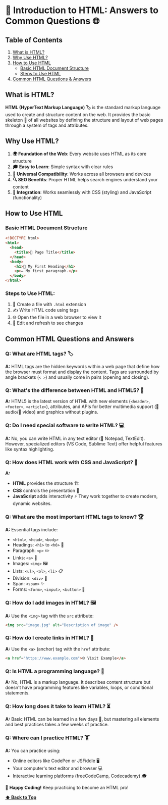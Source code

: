 # **📝 Introduction to HTML: Answers to Common Questions 🌐**

## Table of Contents

1. [What is HTML?](#what-is-html?)
2. [Why Use HTML?](#why-use-html?)
3. [How to Use HTML](#how-to-use-html)
   - [Basic HTML Document Structure](#basic-html-document-structure)
   - [Steps to Use HTML](#steps-to-use-html:)
4. [Common HTML Questions & Answers](#common-html-questions-and-answers)

## What is HTML?

**HTML (HyperText Markup Language) 🏷️** is the standard markup language used to
create and structure content on the web. It provides the basic skeleton 🦴 of
all websites by defining the structure and layout of web pages through a system
of tags and attributes.

## Why Use HTML?

1. **🌍 Foundation of the Web**: Every website uses HTML as its core structure
2. **🎓 Easy to Learn**: Simple syntax with clear rules
3. **🔄 Universal Compatibility**: Works across all browsers and devices
4. **🔍 SEO Benefits**: Proper HTML helps search engines understand your content
5. **🧩 Integration**: Works seamlessly with CSS (styling) and JavaScript
   (functionality)

## How to Use HTML

### Basic HTML Document Structure

```html
<!DOCTYPE html>
<html>
  <head>
    <title>📄 Page Title</title>
  </head>
  <body>
    <h1>📌 My First Heading</h1>
    <p>✏️ My first paragraph.</p>
  </body>
</html>
```

### Steps to Use HTML:

1. 📁 Create a file with `.html` extension
2. ✍️ Write HTML code using tags
3. 🌐 Open the file in a web browser to view it
4. 🔄 Edit and refresh to see changes

## Common HTML Questions and Answers

### Q: What are HTML tags? 🏷️

**A:** HTML tags are the hidden keywords within a web page that define how the
browser must format and display the content. Tags are surrounded by angle
brackets (`< >`) and usually come in pairs (opening and closing).

### Q: What's the difference between HTML and HTML5? 🔄

**A:** HTML5 is the latest version of HTML with new elements (`<header>`,
`<footer>`, `<article>`), attributes, and APIs for better multimedia support (🎵
audio/🎥 video) and graphics without plugins.

### Q: Do I need special software to write HTML? 💻

**A:** No, you can write HTML in any text editor (📝 Notepad, TextEdit).
However, specialized editors (VS Code, Sublime Text) offer helpful features like
syntax highlighting.

### Q: How does HTML work with CSS and JavaScript? 🧩

**A:**

- **HTML** provides the structure 🏗️
- **CSS** controls the presentation 🎨
- **JavaScript** adds interactivity ⚡ They work together to create modern,
  dynamic websites.

### Q: What are the most important HTML tags to know? 🏆

**A:** Essential tags include:

- `<html>`, `<head>`, `<body>`
- Headings: `<h1>` to `<h6>` 📑
- Paragraph: `<p>` ✏️
- Links: `<a>` 🔗
- Images: `<img>` 🖼️
- Lists: `<ul>`, `<ol>`, `<li>` 📋
- Division: `<div>` 🧱
- Span: `<span>` ✨
- Forms: `<form>`, `<input>`, `<button>` 📝

### Q: How do I add images in HTML? 🖼️

**A:** Use the `<img>` tag with the `src` attribute:

```html
<img src="image.jpg" alt="Description of image" />
```

### Q: How do I create links in HTML? 🔗

**A:** Use the `<a>` (anchor) tag with the `href` attribute:

```html
<a href="https://www.example.com">🌐 Visit Example</a>
```

### Q: Is HTML a programming language? 🤖

**A:** No, HTML is a markup language. It describes content structure but doesn't
have programming features like variables, loops, or conditional statements.

### Q: How long does it take to learn HTML? ⏳

**A:** Basic HTML can be learned in a few days 📅, but mastering all elements
and best practices takes a few weeks of practice.

### Q: Where can I practice HTML? 🏋️

**A:** You can practice using:

- Online editors like CodePen or JSFiddle 🖥️
- Your computer's text editor and browser 💻
- Interactive learning platforms (freeCodeCamp, Codecademy) 🎓

🚀 **Happy Coding!** Keep practicing to become an HTML pro!

**[⬆ Back to Top](#table-of-contents)**
